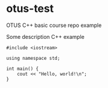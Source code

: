 # otus-test
OTUS C++ basic course repo example

Some description
C++ example
```
#include <iostream>

using namespace std;

int main() {
    cout << "Hello, world!\n";
}
```
